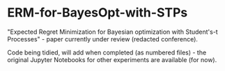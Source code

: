 # ERM-for-BayesOpt-with-STPs
"Expected Regret Minimization for Bayesian optimization with Student's-t Processes" - paper currently under review (redacted conference).
  
Code being tidied, will add when completed (as numbered files) - the original Jupyter Notebooks for other experiments are available (for now).

